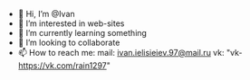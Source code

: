 - 👋 Hi, I’m @Ivan
- 👀 I’m interested in web-sites
- 🌱 I’m currently learning something
- 💞️ I’m looking to collaborate
- 📫 How to reach me:
  mail: ivan.ielisieiev.97@mail.ru
  vk: "vk-https://vk.com/rain1297"

